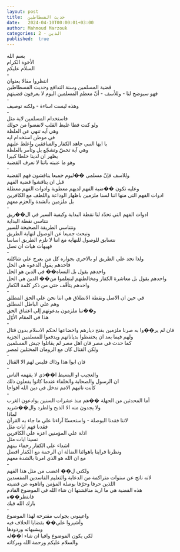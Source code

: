 ```yaml
---
layout: post
title:  حديث الفسطاطين
date:   2024-04-10T00:00:01+03:00
author: Mahmoud Marzouk
categories: 2 - الدين
published:  true
---
```

بسم الله\
الأخوة الكرام\
السلام عليكم\
-\
انتظروا مقالا بعنوان\
قضية المسلمين وسنة التدافع وحديث الفسطاطين\
فهو سيوضح لنا - وللأسف - أنّ معظم المسلمين اليوم لا يعرفون
قضيتهم\
-\
وهذه ليست اساءة - ولكنه توصيف\
-\
فاستخدام المسلمين لاية مثل\
ولو كنت فظا غليظ القلب لانفضوا من حولك\
وهي آيه تنهي عن الغلظة\
في موطن استخدام ايه\
يا ايها النبي جاهد الكفار والمنافقين واغلظ عليهم\
وهي آية تحضّ وتشجّع بل وتأمر بالغلظة\
يظهر ان لدينا خلطا كبيرا\
وهو ما عنيته باننا لا نعرف القضية\
-\
وللاسف فإنّ مسلمي ��ليوم جميعا يناقشون فهم القضية\
قبل ان يناقشوا قضية الفهم\
وعليه تكون ��ضية الفهم لديهم معطوبة وادوات الفهم معطلة\
ادوات الفهم التي منها اننا لسنا ملزمين باظهار الوداعة واللطف مع
الكافرين\
بل ملزمين بالشدة والحزم معهم\
-\
ادوات الفهم التي تحدّد لنا نقطة البداية وكيفية السير في
ال��ريق\
نتناسي نقطة البداية\
ونتناسي الطريقة الصحيحة للسير\
ونبحث جميعا عن الوصول لنهاية الطريق\
نتسابق للوصول للنهاية مع اننا لا نلزم الطريق اساسا\
فهيهات هيات ان نصل\
-\
ولذا تجد علي الطريق او بالاحري بجواره كل من يعرج علي
شاكلته\
فاحدهم يقول الدعوة هي الحل\
واحدهم يقول بل التساه�� في الدين هو الحل\
واحدهم يقول بل معاشرة الكفار ومخالطتهم ليتعلموا من�� الدين هي
الحل\
واحدهم يتأفّف حتي من ذكر كلمة الكفار\
-\
في حين ان الاصل ونقطة الانطلاق هي اننا نحن علي الحق المطلق\
وهم علي الباطل المطلق\
و��ننا ملزمون بدعوتهم إلي اعتناق الحق\
هذا في المقام الأوّل\
-\
فان لم ير��وا به صرنا ملزمين بفتح ديارهم واخضاعها لحكم الاسلام بدون
قتال\
ولهم فيما بعد ان يحتفظوا بدياناتهم ويدفعوا للمسلمين الجزية\
كما حدث في مصر فان اهل مصر لم يقاتلوا جيش المسلمين\
ولكن القتال كان مع الرومان المحتلين لمصر\
-\
فان ابوا هذا وذاك فليس لهم الا القتال\
-\
والعجيب او البسيط ا��ذي لا يفهمه الناس\
ان الرسول والصحابة والخلفاء عندما كانوا يفعلون ذلك\
كانت تاتيهم الامم تدخل في دين الله افواجا\
-\
أما المحدثين من الجهلة ��هم منذ عشرات السنين يوادعون الغرب\
ولا يجدون منه الا الذبح والطرد وال��شريد\
لماذا\
لاننا فقدنا البوصلة - واستحسنّا آراءنا علي ما جاء به القرآن\
فقدنا فهم ايات مثل\
اذلة علي المؤمنين اعزة علي الكافرين\
نسينا ايات مثل\
اشداء علي الكفار رحماء بينهم\
ونظرنا فراينا باهوائنا الضالة ان الرحمة مع الكفار افضل\
مع ان الله هو الذي امرنا بالشدة معهم\
-\
ولكني ل�� اغضب من مثل هذا الفهم\
لانه ناتج عن سنوات متراكمة من الدعاية والتعليم الفاسدين
المفسدين\
اللذين حرفا وحرّفا بوصلة المؤمن واتاهوه عن قضيته\
هذه القضية هي ما اريد مناقشتها ان شاء الله في الموضوع
القادم\
فانتظر��ه\
بارك الله فيك\
-\
واعينوني بجوانب مقترحة لهذا الموضوع\
وأشيروا علي�� بقضايا الخلاف فيه\
وبشبهاته وردودها\
لكي يكون الموضوع وافيا ان شاء ا��له\
والسلام عليكم ورحمة الله وبركاته
